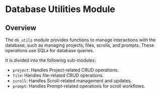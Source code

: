 # Database Utilities Module

## Overview
The `db_utils` module provides functions to manage interactions with the database, such as managing projects, files, scrolls, and prompts. These operations use SQLx for database queries.

It is divided into the following sub-modules:
- `project`: Handles Project-related CRUD operations.
- `file`: Handles file-related CRUD operations.
- `scroll`: Handles Scroll-related management and updates.
- `prompt`: Handles Prompt-related operations for scroll workflows.

